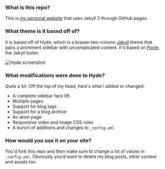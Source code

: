 ### What is this repo?

This is [my personal website](http://nickjanetakis.com) that uses Jekyll 3 through
GitHub pages.

### What theme is it based off of?

It is based off of Hyde, which is a brazen two-column [Jekyll](http://jekyllrb.com)
theme that pairs a prominent sidebar with uncomplicated content. It's based on
[Poole](http://getpoole.com), the Jekyll butler.

![Hyde screenshot](https://f.cloud.github.com/assets/98681/1831228/42af6c6a-7384-11e3-98fb-e0b923ee0468.png)

### What modifications were done to Hyde?

Quite a lot. Off the top of my head, here's what I added or changed:

- A complete sidebar face lift
- Multiple pages
- Support for blog tags
- Support for a blog archive
- An atom page
- Responsive video and image CSS rules
- A bunch of additions and changes to `_config.yml`

### How would you use it on your site?

You'd fork this repo and then make sure to change a lot of values in `_config.yml`.
Obviously you'd want to delete my blog posts, other content and assets too.
